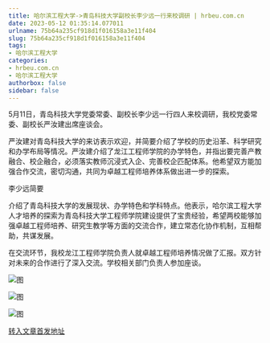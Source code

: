 ```yaml
---
title: 哈尔滨工程大学->青岛科技大学副校长李少远一行来校调研 | hrbeu.com.cn
date: 2023-05-12 01:35:14.077011
urlname: 75b64a235cf918d1f016158a3e11f404
slug: 75b64a235cf918d1f016158a3e11f404
tags: 
- 哈尔滨工程大学
categories:
- hrbeu.com.cn
- 哈尔滨工程大学
authorbox: false
sidebar: false
---
```

5月11日，青岛科技大学党委常委、副校长李少远一行四人来校调研，我校党委常委、副校长严汝建出席座谈会。

严汝建对青岛科技大学的来访表示欢迎，并简要介绍了学校的历史沿革、科学研究和办学布局等情况。严汝建介绍了龙江工程师学院的办学特色，并指出要完善产教融合、校企融合，必须落实教师沉浸式入企、完善校企匹配体系。他希望双方能加强合作交流，密切沟通，共同为卓越工程师培养体系做出进一步的探索。

李少远简要
<!--more-->
介绍了青岛科技大学的发展现状、办学特色和学科特点。他表示，哈尔滨工程大学人才培养的探索为青岛科技大学工程师学院建设提供了宝贵经验，希望两校能够加强卓越工程师培养、研究生教学等方面的交流合作，建立常态化协作机制，互相帮助，共谋发展。

在交流环节，我校龙江工程师学院负责人就卓越工程师培养情况做了汇报。双方针对未来的合作进行了深入交流。学校相关部门负责人参加座谈。

![图](http://gongxue.cn/__local/C/55/68/91A7FBFC9901C81720C12AD258D_F4859EDC_34F30.jpg)

![图](http://gongxue.cn/__local/F/0A/F5/F978F0BA2149A4B90DCA2D4CB11_02CB1F14_30088.jpg)

![图](http://gongxue.cn/__local/B/1E/67/02030325A7EBF2135F8890590BB_5928A371_21476.jpg)

[转入文章首发地址](http://gongxue.cn/info/1141/75757.htm)